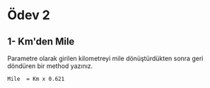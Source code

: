 # Ödev 2

## 1- Km'den Mile

Parametre olarak girilen kilometreyi mile dönüştürdükten sonra geri döndüren bir method yazınız.
```
Mile  = Km x 0.621
```